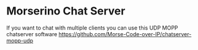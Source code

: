 # Morserino Chat Server

If you want to chat with multiple clients you can use this UDP MOPP chatserver software 
https://github.com/Morse-Code-over-IP/chatserver-mopp-udp

